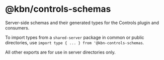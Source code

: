 # @kbn/controls-schemas

Server-side schemas and their generated types for the Controls plugin and consumers.

To import types from a `shared-server` package in common or public directories, use `import type { ... } from '@kbn-controls-schemas`.

All other exports are for use in server directories only.
